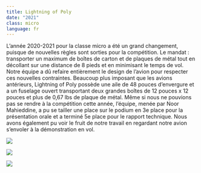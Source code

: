 ```yaml
---
title: Lightning of Poly
date: "2021"
class: micro
language: fr
---
```

L’année 2020-2021 pour la classe micro a été un grand changement, puisque de nouvelles règles sont sorties pour la compétition. Le mandat : transporter un maximum de boîtes de carton et de plaques de métal tout en décollant sur une distance de 8 pieds et en minimisant le temps de vol. Notre équipe a dû refaire entièrement le design de l’avion pour respecter ces nouvelles contraintes. Beaucoup plus imposant que les avions antérieurs, Lightning of Poly possède une aile de 48 pouces d’envergure et a un fuselage ouvert transportant deux grandes boîtes de 12 pouces x 12 pouces et plus de 0,67 lbs de plaque de métal. Même si nous ne pouvions pas se rendre à la compétition cette année, l’équipe, menée par Noor Mahieddine, a pu se tailler une place sur le podium en 3e place pour la présentation orale et a terminé 5e place pour le rapport technique. Nous avons également pu voir le fruit de notre travail en regardant notre avion s’envoler à la démonstration en vol.

![](https://i.ibb.co/dPzFm7y/DSC09330.jpg)

![](https://i.ibb.co/f4QbQyn/micro3.jpg)

![](https://i.ibb.co/5rhG198/DSC09315.jpg)